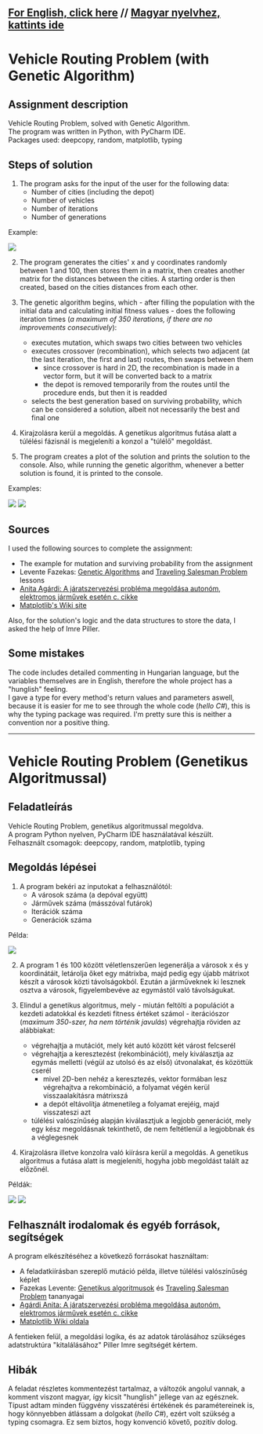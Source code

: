 ## [For English, click here](#vehicle-routing-problem-with-genetic-algorithm) // [Magyar nyelvhez, kattints ide](#vehicle-routing-problem-genetikus-algoritmussal)

# Vehicle Routing Problem (with Genetic Algorithm)

## Assignment description
Vehicle Routing Problem, solved with Genetic Algorithm.  
The program was written in Python, with PyCharm IDE.  
Packages used: deepcopy, random, matplotlib, typing  

## Steps of solution

1. The program asks for the input of the user for the following data:
     - Number of cities (including the depot)
     - Number of vehicles
     - Number of iterations
     - Number of generations
     
Example:
     
![](https://github.com/Medvetojas/VehicleRoutingProblem/blob/main/input_example.png?raw=true)

2. The program generates the cities' x and y coordinates randomly between 1 and 100, then stores them in a matrix, then creates another matrix for the distances between the cities. A starting order is then created, based on the cities distances from each other.

3. The genetic algorithm begins, which - after filling the population with the initial data and calculating initial fitness values - does the following iteration times (*a maximum of 350 iterations, if there are no improvements consecutively*):

     - executes mutation, which swaps two cities between two vehicles
     - executes crossover (recombination), which selects two adjacent (at the last iteration, the first and last) routes, then swaps between them
       - since crossover is hard in 2D, the recombination is made in a vector form, but it will be converted back to a matrix
       - the depot is removed temporarily from the routes until the procedure ends, but then it is readded
     - selects the best generation based on surviving probability, which can be considered a solution, albeit not necessarily the best and final one

4. Kirajzolásra kerül a megoldás. A genetikus algoritmus futása alatt a túlélési fázisnál is megjeleníti a konzol a "túlélő" megoldást.
4. The program creates a plot of the solution and prints the solution to the console. Also, while running the genetic algorithm, whenever a better solution is found, it is printed to the console.

Examples:


![](https://github.com/Medvetojas/VehicleRoutingProblem/blob/main/solution_example.png?raw=true)
![](https://github.com/Medvetojas/VehicleRoutingProblem/blob/main/plot_example.png?raw=true)


## Sources
I used the following sources to complete the assignment:
* The example for mutation and surviving probability from the assignment
* Levente Fazekas: [Genetic Algorithms](https://ai.leventefazekas.hu/lessons/2022-10-18-genetic-algorithms) and [Traveling Salesman Problem](https://ai.leventefazekas.hu/lessons/2022-10-11-travelling-salesman) lessons
* [Anita Agárdi: A járatszervezési probléma megoldása autonóm, elektromos járművek esetén c. cikke](http://www.tdk.uni-miskolc.hu/files/_elso_ot_oldala_vegleges.pdf)
* [Matplotlib's Wiki site](https://matplotlib.org/stable/gallery)

Also, for the solution's logic and the data structures to store the data, I asked the help of Imre Piller.

## Some mistakes

The code includes detailed commenting in Hungarian language, but the variables themselves are in English, therefore the whole project has a "hunglish" feeling.  
I gave a type for every method's return values and parameters aswell, because it is easier for me to see through the whole code (*hello C#*), this is why the typing package was required. I'm pretty sure this is neither a convention nor a positive thing.

------------------------------------- 

# Vehicle Routing Problem (Genetikus Algoritmussal)

## Feladatleírás
Vehicle Routing Problem, genetikus algoritmussal megoldva.  
A program Python nyelven, PyCharm IDE használatával készült.  
Felhasznált csomagok: deepcopy, random, matplotlib, typing

## Megoldás lépései

1. A program bekéri az inputokat a felhasználótól:
     - A városok száma (a depóval együtt)
     - Járművek száma (másszóval futárok)
     - Iterációk száma
     - Generációk száma
     
Példa:
     
![](https://github.com/Medvetojas/VehicleRoutingProblem/blob/main/input_example.png?raw=true)

2. A program 1 és 100 között véletlenszerűen legenerálja a városok x és y koordinátáit, letárolja őket egy mátrixba, majd pedig egy újabb mátrixot készít a városok közti távolságokból. Ezután a járműveknek ki lesznek osztva a városok, figyelembevéve az egymástól való távolságukat.

3. Elindul a genetikus algoritmus, mely - miután feltölti a populációt a kezdeti adatokkal és kezdeti fitness értéket számol - iterációszor (*maximum 350-szer, ha nem történik javulás*) végrehajtja röviden az alábbiakat:

     - végrehajtja a mutációt, mely két autó között két várost felcserél
     - végrehajtja a keresztezést (rekombinációt), mely kiválasztja az egymás melletti (végül az utolsó és az első) útvonalakat, és közöttük cserél
       - mivel 2D-ben nehéz a keresztezés, vektor formában lesz végrehajtva a rekombináció, a folyamat végén kerül visszaalakításra mátrixszá
       - a depót eltávolítja átmenetileg a folyamat erejéig, majd visszateszi azt
     - túlélési valószínűség alapján kiválasztjuk a legjobb generációt, mely egy kész megoldásnak tekinthető, de nem feltétlenül a legjobbnak és a véglegesnek

4. Kirajzolásra illetve konzolra való kiírásra kerül a megoldás. A genetikus algoritmus a futása alatt is megjeleníti, hogyha jobb megoldást talált az előzőnél.

Példák:


![](https://github.com/Medvetojas/VehicleRoutingProblem/blob/main/solution_example.png?raw=true)
![](https://github.com/Medvetojas/VehicleRoutingProblem/blob/main/plot_example.png?raw=true)


## Felhasznált irodalomak és egyéb források, segítségek
A program elkészítéséhez a következő forrásokat használtam:
* A feladatkiírásban szereplő mutáció példa, illetve túlélési valószínűség képlet
* Fazekas Levente: [Genetikus algoritmusok](https://ai.leventefazekas.hu/lessons/2022-10-18-genetic-algorithms) és [Traveling Salesman Problem](https://ai.leventefazekas.hu/lessons/2022-10-11-travelling-salesman) tananyagai
* [Agárdi Anita: A járatszervezési probléma megoldása autonóm, elektromos járművek esetén c. cikke](http://www.tdk.uni-miskolc.hu/files/_elso_ot_oldala_vegleges.pdf)
* [Matplotlib Wiki oldala](https://matplotlib.org/stable/gallery)

A fentieken felül, a megoldási logika, és az adatok tárolásához szükséges adatstruktúra "kitalálásához" Piller Imre segítségét kértem.

## Hibák

A feladat részletes kommentezést tartalmaz, a változók angolul vannak, a komment viszont magyar, így kicsit "hunglish" jellege van az egésznek.  
Típust adtam minden függvény visszatérési értékének és paramétereinek is, hogy könnyebben átlássam a dolgokat (*hello C#*), ezért volt szükség a typing csomagra. Ez sem biztos, hogy konvenció követő, pozitív dolog.
